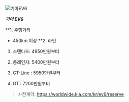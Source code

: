 ![기아EV6](https://search.pstatic.net/common/?src=http%3A%2F%2Fpost.phinf.naver.net%2FMjAyMTAzMTVfMTk3%2FMDAxNjE1NzY4NzUzNzg1.4uNq-qEgAg1vKAPCWDXi5wCvefYzEITiFGkZ5VdF51Eg.lsVp8-GE4NbndLGLo_quNcLK6Ky4A4PPQKsYcUNaOzsg.JPEG%2FIF7pQutV_zoVD9Sk8ykGMiPGpmFI.jpg&type=sc960_832)


___기아 EV6___


**1. 주행거리

+ 450km 이상
**2. 라인

1. 스탠다드: 4950만원부터
   

2. 롱레인지: 5400만원부터
   

3. GT-Line : 5950만원부터


4. GT :  7200만원부터

>사전계약: https://worldwide.kia.com/kr/ev6/reserve
